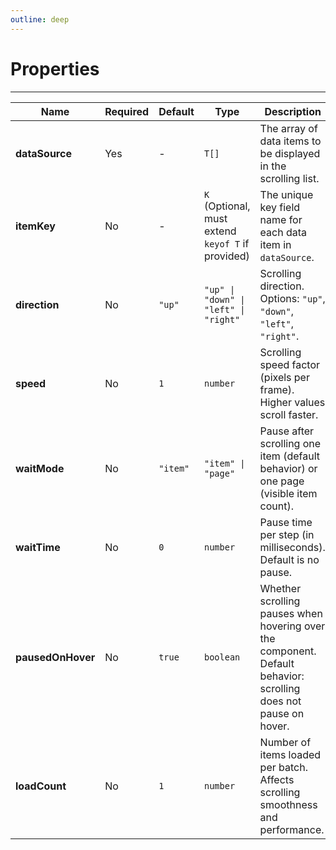 ```yaml
---
outline: deep
---
```


# Properties

---

| Name              | Required | Default | Type                                              | Description                                                                                                     |
| ----------------- | -------- | ------- | ------------------------------------------------- | --------------------------------------------------------------------------------------------------------------- |
| **dataSource**    | Yes      | -       | `T[]`                                       | The array of data items to be displayed in the scrolling list.                                                       |
| **itemKey**       | No       | -       | `K` (Optional, must extend `keyof T` if provided) | The unique key field name for each data item in `dataSource`.                                                    |
| **direction**     | No       | `"up"`  | `"up" \| "down" \| "left" \| "right"`       | Scrolling direction. Options: `"up"`, `"down"`, `"left"`, `"right"`.                                                 |
| **speed**         | No       | `1`     | `number`                                    | Scrolling speed factor (pixels per frame). Higher values scroll faster.                                               |
| **waitMode**      | No       | `"item"`     | `"item" \| "page"`                     | Pause after scrolling one item (default behavior) or one page (visible item count).                                                    |
| **waitTime**      | No       | `0`     | `number`                                    | Pause time per step (in milliseconds). Default is no pause.                                                    |
| **pausedOnHover** | No       | `true`  | `boolean`                                   | Whether scrolling pauses when hovering over the component. Default behavior: scrolling does not pause on hover.      |
| **loadCount**     | No       | `1`     | `number`                                    | Number of items loaded per batch. Affects scrolling smoothness and performance.                                   |
